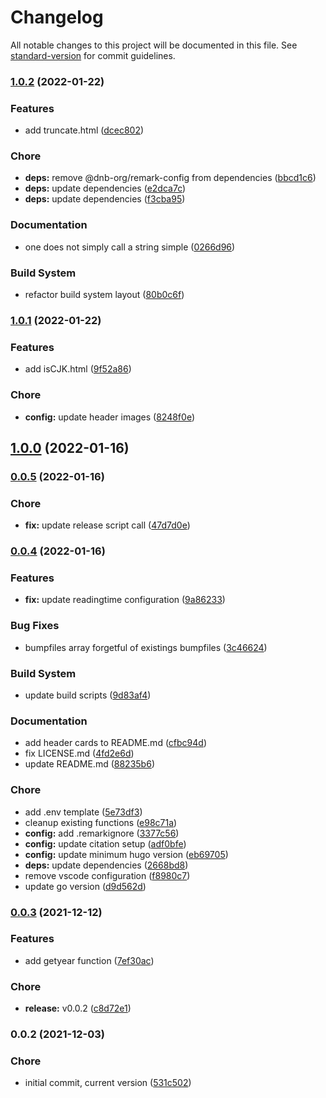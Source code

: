 # Changelog

All notable changes to this project will be documented in this file. See [standard-version](https://github.com/conventional-changelog/standard-version) for commit guidelines.

### [1.0.2](https://github.com/dnb-org/dnb-hugo-functions/compare/v1.0.1...v1.0.2) (2022-01-22)


### Features

* add truncate.html ([dcec802](https://github.com/dnb-org/dnb-hugo-functions/commit/dcec8026aa9335c0ca53962091ca9191af3b6632))


### Chore

* **deps:** remove @dnb-org/remark-config from dependencies ([bbcd1c6](https://github.com/dnb-org/dnb-hugo-functions/commit/bbcd1c6b53dd66ef7326450e543ee3db3c0d3926))
* **deps:** update dependencies ([e2dca7c](https://github.com/dnb-org/dnb-hugo-functions/commit/e2dca7c80d0dcfb80c1c99dd9be54ef0974ed57f))
* **deps:** update dependencies ([f3cba95](https://github.com/dnb-org/dnb-hugo-functions/commit/f3cba954b6c8cd39762d4345ee030208345a5ee5))


### Documentation

* one does not simply call a string simple ([0266d96](https://github.com/dnb-org/dnb-hugo-functions/commit/0266d968b6e14561dbd4a1223ef7876eea0f383b))


### Build System

* refactor build system layout ([80b0c6f](https://github.com/dnb-org/dnb-hugo-functions/commit/80b0c6fd67ad41dbb9c5126e370e9a0120d7a666))

### [1.0.1](https://github.com/dnb-org/dnb-hugo-functions/compare/v1.0.0...v1.0.1) (2022-01-22)


### Features

* add isCJK.html ([9f52a86](https://github.com/dnb-org/dnb-hugo-functions/commit/9f52a865b81d6a220a703104528d035ac7f9ea6e))


### Chore

* **config:** update header images ([8248f0e](https://github.com/dnb-org/dnb-hugo-functions/commit/8248f0e66470ec4cbf9ea4580a833b0e8fba0d0f))

## [1.0.0](https://github.com/dnb-org/dnb-hugo-functions/compare/v0.0.5...v1.0.0) (2022-01-16)

### [0.0.5](https://github.com/dnb-org/dnb-hugo-functions/compare/v0.0.4...v0.0.5) (2022-01-16)


### Chore

* **fix:** update release script call ([47d7d0e](https://github.com/dnb-org/dnb-hugo-functions/commit/47d7d0e524531b0fda3c2335bbd658be70bb679f))

### [0.0.4](https://github.com/dnb-org/dnb-hugo-functions/compare/v0.0.3...v0.0.4) (2022-01-16)


### Features

* **fix:** update readingtime configuration ([9a86233](https://github.com/dnb-org/dnb-hugo-functions/commit/9a86233f1c1575fd14ba49d606118d730ab9afa9))


### Bug Fixes

* bumpfiles array forgetful of existings bumpfiles ([3c46624](https://github.com/dnb-org/dnb-hugo-functions/commit/3c46624787534da0d10306e22dfef0a7331e919d))


### Build System

* update build scripts ([9d83af4](https://github.com/dnb-org/dnb-hugo-functions/commit/9d83af49a606c9149b33bcb14d8dfdfc31ccc574))


### Documentation

* add header cards to README.md ([cfbc94d](https://github.com/dnb-org/dnb-hugo-functions/commit/cfbc94d0db648754444d46c321b97bbf407cf145))
* fix LICENSE.md ([4fd2e6d](https://github.com/dnb-org/dnb-hugo-functions/commit/4fd2e6db081210497d877ca8453ec6ecdc7e7e02))
* update README.md ([88235b6](https://github.com/dnb-org/dnb-hugo-functions/commit/88235b60e986ea69269a4fef81cd83c81e622756))


### Chore

* add .env template ([5e73df3](https://github.com/dnb-org/dnb-hugo-functions/commit/5e73df3debcc315728eb3e7253335966e2e3467b))
* cleanup existing functions ([e98c71a](https://github.com/dnb-org/dnb-hugo-functions/commit/e98c71a277aae5c767a23b16aa02fea919e72c0b))
* **config:** add .remarkignore ([3377c56](https://github.com/dnb-org/dnb-hugo-functions/commit/3377c56c35cf9f763b696dd09284785f6f00fb66))
* **config:** update citation setup ([adf0bfe](https://github.com/dnb-org/dnb-hugo-functions/commit/adf0bfec1278a5f7468382a715816a67a3695d6c))
* **config:** update minimum hugo version ([eb69705](https://github.com/dnb-org/dnb-hugo-functions/commit/eb6970500ae8ba2e9ca66245e8f04394f959e394))
* **deps:** update dependencies ([2668bd8](https://github.com/dnb-org/dnb-hugo-functions/commit/2668bd83b1f42bd203e0f417113d6daa7fb62db9))
* remove vscode configuration ([f8980c7](https://github.com/dnb-org/dnb-hugo-functions/commit/f8980c734dbcca00ef58ea7e7faf71933794950d))
* update go version ([d9d562d](https://github.com/dnb-org/dnb-hugo-functions/commit/d9d562d68591004d7be48129052dc9d82c3535f8))

### [0.0.3](https://github.com/dnb-org/dnb-hugo-functions/compare/v0.0.2...v0.0.3) (2021-12-12)


### Features

* add getyear function ([7ef30ac](https://github.com/dnb-org/dnb-hugo-functions/commit/7ef30aced72ff3449d9e8a3a6f231b23543ae0b2))


### Chore

* **release:** v0.0.2 ([c8d72e1](https://github.com/dnb-org/dnb-hugo-functions/commit/c8d72e14a9dc0589c5c28fe05263f35da9bc9af0))

### 0.0.2 (2021-12-03)


### Chore

* initial commit, current version ([531c502](https://github.com/dnb-org/dnb-hugo-functions/commit/531c502742c71fa99c68a0e318450816ac095d3a))

